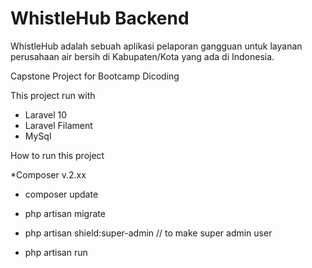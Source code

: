 # WhistleHub Backend

WhistleHub adalah sebuah aplikasi pelaporan gangguan untuk layanan perusahaan air bersih di Kabupaten/Kota yang ada di Indonesia. 

Capstone Project for Bootcamp Dicoding

This project run with
- Laravel 10
- Laravel Filament
- MySql

How to run this project

*Composer v.2.xx
- composer update

- php artisan migrate

- php artisan shield:super-admin // to make super admin user

- php artisan run
